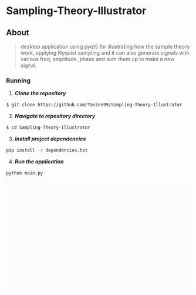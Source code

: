 # Sampling-Theory-Illustrator


## About

> desktop application using pyqt5 for illustrating how the sample theory work, applying Nyquist sampling and it can also generate signals with various freq, amplitude ,phase and sum them up to make a new signal.  

### Running

1. **_Clone the repository_**

```sh
$ git clone https://github.com/Yasien99/Sampling-Theory-Illustrator
```
2. **_Navigate to repository directory_**
```sh
$ cd Sampling-Theory-Illustrator
```
3. **_install project dependencies_**
```sh
pip install -r dependencies.txt
```
4. **_Run the application_**
```sh
python main.py
```
<div align="center">
  <img src="shot.gif" />
</div>
